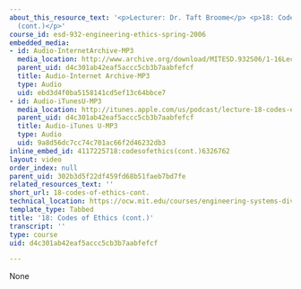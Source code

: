 ```yaml
---
about_this_resource_text: '<p>Lecturer: Dr. Taft Broome</p> <p>18: Codes of Ethics
  (cont.)</p>'
course_id: esd-932-engineering-ethics-spring-2006
embedded_media:
- id: Audio-InternetArchive-MP3
  media_location: http://www.archive.org/download/MITESD.932S06/1-16Lecture18_CodesOfEthicscont..mp3
  parent_uid: d4c301ab42eaf5accc5cb3b7aabfefcf
  title: Audio-Internet Archive-MP3
  type: Audio
  uid: ebd3d4f0ba5158141cd5ef13c64bbce7
- id: Audio-iTunesU-MP3
  media_location: http://itunes.apple.com/us/podcast/lecture-18-codes-ethics-cont./id341597867?i=63739035
  parent_uid: d4c301ab42eaf5accc5cb3b7aabfefcf
  title: Audio-iTunes U-MP3
  type: Audio
  uid: 9a8d56dc7cc74c701ac66f2d46232db3
inline_embed_id: 4117225718:codesofethics(cont.)6326762
layout: video
order_index: null
parent_uid: 302b3d5f22df459fd68b51faeb7bd7fe
related_resources_text: ''
short_url: 18-codes-of-ethics-cont.
technical_location: https://ocw.mit.edu/courses/engineering-systems-division/esd-932-engineering-ethics-spring-2006/audio-lectures/18-codes-of-ethics-cont.
template_type: Tabbed
title: '18: Codes of Ethics (cont.)'
transcript: ''
type: course
uid: d4c301ab42eaf5accc5cb3b7aabfefcf

---
```

None